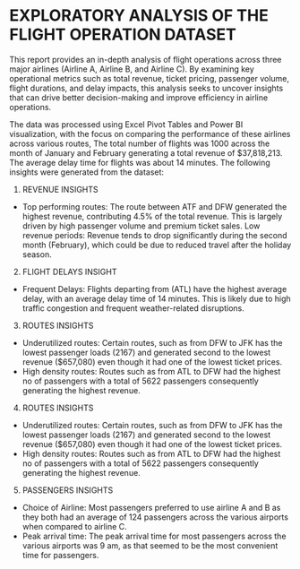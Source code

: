 # EXPLORATORY ANALYSIS OF THE FLIGHT OPERATION DATASET
This report provides an in-depth analysis of flight operations across three major airlines (Airline A, Airline B, and Airline C).
By examining key operational metrics such as total revenue, ticket pricing, passenger volume, flight durations, and delay impacts, 
this analysis seeks to uncover insights that can drive better decision-making and improve efficiency in airline operations. 

The data was processed using Excel Pivot Tables and Power BI visualization, with the focus on comparing the performance of these airlines across various routes, 
The total number of flights was 1000 across the month of January and February generating a total revenue of $37,818,213. The average delay time for flights was about 14 minutes. The following insights were generated from the dataset:

1. REVENUE INSIGHTS
- Top performing routes: The route between ATF and DFW generated the highest revenue, contributing 4.5% of the total revenue. This is largely driven by high passenger volume and premium ticket sales. 
Low revenue periods: Revenue tends to drop significantly during the second month (February), which could be due to reduced travel after the holiday season.
2. FLIGHT DELAYS INSIGHT
- Frequent Delays: Flights departing from (ATL) have the highest average delay, with an average delay time of 14 minutes. This is likely due to high traffic congestion and frequent weather-related disruptions.
3.    ROUTES INSIGHTS
-  Underutilized routes: Certain routes, such as from DFW to JFK has the lowest passenger loads (2167) and generated second to the lowest revenue ($657,080) even though it had one of the lowest ticket prices.
- High density routes: Routes such as from ATL to DFW had the highest no of passengers with a total of 5622 passengers consequently generating the highest revenue.

4. ROUTES INSIGHTS
 - Underutilized routes: Certain routes, such as from DFW to JFK has the lowest passenger loads (2167) and generated second to the lowest revenue ($657,080) even though it had one of the lowest ticket prices.
 - High density routes: Routes such as from ATL to DFW had the highest no of passengers with a total of 5622 passengers consequently generating the highest revenue.
5. PASSENGERS INSIGHTS
- Choice of Airline: Most passengers preferred to use airline A and B as they both had an average of 124 passengers across the various airports when compared to
  airline C.
- Peak arrival time: The peak arrival time for most passengers across the various airports was 9 am, as that seemed to be the most convenient time for passengers.


